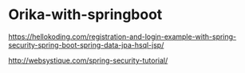 # Orika-with-springboot
https://hellokoding.com/registration-and-login-example-with-spring-security-spring-boot-spring-data-jpa-hsql-jsp/

http://websystique.com/spring-security-tutorial/

